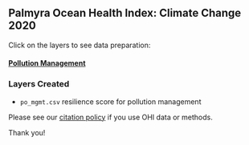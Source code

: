 ## Palmyra Ocean Health Index: Climate Change 2020

Click on the layers to see data preparation:  

#### [Pollution Management](https://raw.githack.com/OHI-4site/pal-prep/gh-pages/prep/resilience/ecological/po/v2020/po_management.html)    

### Layers Created

- `po_mgmt.csv`  resilience score for pollution management            


Please see our [citation policy](http://ohi-science.org/citation-policy/) if you use OHI data or methods.

Thank you!